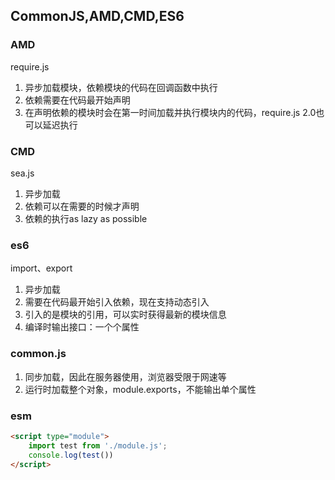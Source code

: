 ## CommonJS,AMD,CMD,ES6

### AMD
require.js
1. 异步加载模块，依赖模块的代码在回调函数中执行
2. 依赖需要在代码最开始声明
3. 在声明依赖的模块时会在第一时间加载并执行模块内的代码，require.js 2.0也可以延迟执行

### CMD
sea.js
1. 异步加载
2. 依赖可以在需要的时候才声明
3. 依赖的执行as lazy as possible

### es6
import、export
1. 异步加载
2. 需要在代码最开始引入依赖，现在支持动态引入
3. 引入的是模块的引用，可以实时获得最新的模块信息
4. 编译时输出接口：一个个属性

### common.js
1. 同步加载，因此在服务器使用，浏览器受限于网速等
2. 运行时加载整个对象，module.exports，不能输出单个属性

### esm
```html
<script type="module">
    import test from './module.js';
    console.log(test())
</script>
```